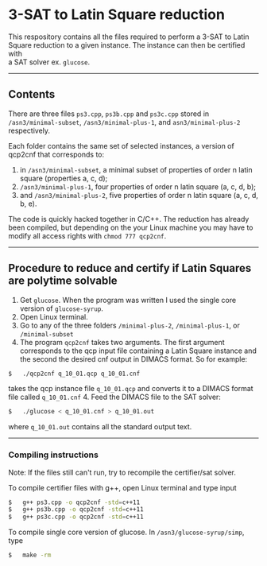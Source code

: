 # 3-SAT to Latin Square reduction

This respository contains all the files required to perform a 3-SAT to Latin
Square reduction to a given instance.  The instance can then be certified with \
a SAT solver ex. `glucose`.

---

## Contents
﻿There are three files `ps3.cpp`, `ps3b.cpp` and `ps3c.cpp` stored in 
`/asn3/minimal-subset`, `/asn3/minimal-plus-1`, and `asn3/minimal-plus-2`
respectively.

Each folder contains the same set of selected instances, a version of qcp2cnf 
that corresponds to:
1.  in `/asn3/minimal-subset`, a minimal subset of properties of order n latin 
square (properties a, c, d);
2.  `/asn3/minimal-plus-1`, four properties of order n latin square (a, c, d, b);
3.  and `/asn3/minimal-plus-2`, five properties of order n latin square 
(a, c, d, b, e).

The code is quickly hacked together in C/C++. The reduction has already been 
compiled, but depending on the your Linux machine you may have to modify all 
access rights with `chmod 777 qcp2cnf`.

---

## Procedure to reduce and certify if Latin Squares are polytime solvable

1.  Get `glucose`.  When the program was written I used the single core 
version of `glucose-syrup`.
2.  Open Linux terminal.
3.  Go to any of the three folders `/minimal-plus-2`, `/minimal-plus-1`, or 
`/minimal-subset`
4.  The program `qcp2cnf` takes two arguments.  The first argument corresponds 
to the qcp input file containing a Latin Square instance and the second 
the desired cnf output in DIMACS format.
So for example:
```bash
$	./qcp2cnf q_10_01.qcp q_10_01.cnf
```
takes the qcp instance file `q_10_01.qcp` and converts it to a DIMACS format 
file called `q_10_01.cnf`
4.  Feed the DIMACS file to the SAT solver:
```bash
$	./glucose < q_10_01.cnf > q_10_01.out
```
where `q_10_01.out` contains all the standard output text.

---

### Compiling instructions
Note:  If the files still can't run, try to recompile the certifier/sat solver.

To compile certifier files with g++, open Linux terminal and type input
``` bash
$	g++ ps3.cpp -o qcp2cnf -std=c++11
$	g++ ps3b.cpp -o qcp2cnf -std=c++11
$	g++ ps3c.cpp -o qcp2cnf -std=c++11
```
To compile single core version of glucose.  In `/asn3/glucose-syrup/simp`, type
```bash
$	make -rm
```


